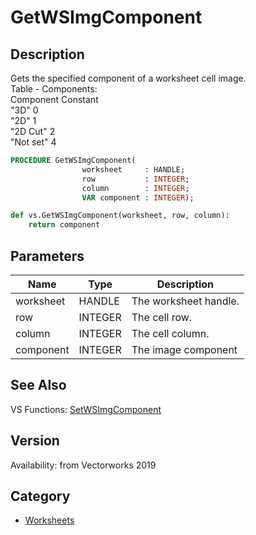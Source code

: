 # GetWSImgComponent

## Description
Gets the specified component of a worksheet cell image.<BR>
Table - Components:     <BR>
Component			Constant<BR>
&quot;3D&quot; 				0<BR>
&quot;2D&quot;				1<BR>
&quot;2D Cut&quot;			                2<BR>
&quot;Not set&quot;			                4

```pascal
PROCEDURE GetWSImgComponent(
				worksheet     : HANDLE;
				row           : INTEGER;
				column        : INTEGER;
				VAR component : INTEGER);
```

```python
def vs.GetWSImgComponent(worksheet, row, column):
    return component
```

## Parameters
|Name|Type|Description|
|---|---|---|
|worksheet|HANDLE|The worksheet handle.|
|row|INTEGER|The cell row.|
|column|INTEGER|The cell column.|
|component|INTEGER|The image component|

## See Also
VS Functions:
[SetWSImgComponent](SetWSImgComponent.md)

## Version
Availability: from Vectorworks 2019

## Category
* [Worksheets](../Categories/Worksheets.md)
